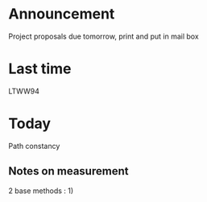 # Announcement
Project proposals due tomorrow, print and put in mail box

# Last time
LTWW94

# Today
Path constancy

## Notes on measurement
2 base methods :
1) 

